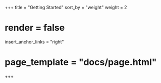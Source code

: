 +++
title = "Getting Started"
sort_by = "weight"
weight = 2
# render = false
insert_anchor_links = "right"
# page_template = "docs/page.html"
+++
